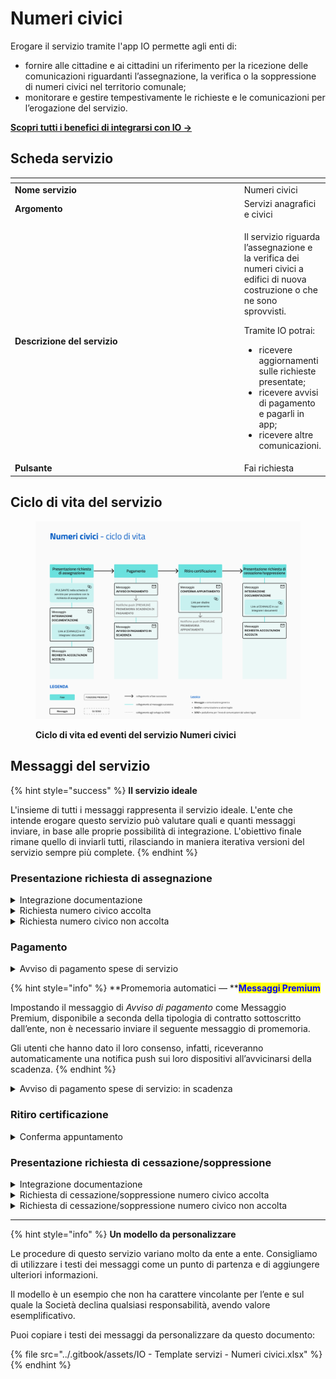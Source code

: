 # Numeri civici

Erogare il servizio tramite l'app IO permette agli enti di:

* fornire alle cittadine e ai cittadini un riferimento per la ricezione delle comunicazioni riguardanti l’assegnazione, la verifica o la soppressione di numeri civici nel territorio comunale;
* monitorare e gestire tempestivamente le richieste e le comunicazioni per l’erogazione del servizio.

[**Scopri tutti i benefici di integrarsi con IO →** ](https://docs.pagopa.it/manuale-servizi/lapp-io/cose-io-e-qual-e-il-suo-obiettivo)

## Scheda servizio <a href="#scheda-servizio" id="scheda-servizio"></a>

<table data-header-hidden><thead><tr><th width="375"></th><th></th></tr></thead><tbody><tr><td><strong>Nome servizio</strong></td><td>Numeri civici</td></tr><tr><td><strong>Argomento</strong></td><td>Servizi anagrafici e civici</td></tr><tr><td><strong>Descrizione del servizio</strong></td><td><p>Il servizio riguarda l’assegnazione e la verifica dei numeri civici a edifici di nuova costruzione o che ne sono sprovvisti.</p><p></p><p>Tramite IO potrai:</p><ul><li>ricevere aggiornamenti sulle richieste presentate;</li><li>ricevere avvisi di pagamento e pagarli in app;</li><li>ricevere altre comunicazioni.</li></ul></td></tr><tr><td><strong>Pulsante</strong></td><td>Fai richiesta</td></tr></tbody></table>

## Ciclo di vita del servizio

<figure><img src="../.gitbook/assets/Servizi anagrafici_Numeri civici.png" alt=""><figcaption><p><strong>Ciclo di vita ed eventi del servizio Numeri civici</strong></p></figcaption></figure>

## Messaggi del servizio

{% hint style="success" %}
**Il servizio ideale**

L'insieme di tutti i messaggi rappresenta il servizio ideale. L'ente che intende erogare questo servizio può valutare quali e quanti messaggi inviare, in base alle proprie possibilità di integrazione. L'obiettivo finale rimane quello di inviarli tutti, rilasciando in maniera iterativa versioni del servizio sempre più complete.
{% endhint %}

### Presentazione richiesta di assegnazione

<details>

<summary>Integrazione documentazione</summary>

**🖋 Titolo del messaggio:** Richiesta di integrazione

🗒 **Testo del messaggio**:&#x20;

Per elaborare la tua richiesta, abbiamo bisogno di ricevere entro il \<gg/mm/aaaa> altri documenti.

Consulta il riepilogo della richiesta, \[visita questo sito]\(URL).

**🪄 Pulsante**: Aggiungi documenti

***

**Destinatari**: Tutti i cittadini residenti nell’area di azione geografica del servizio che hanno fatto richiesta di numero civico.

**Quando inviarlo**: Quando l’ente necessita di integrazione documentale alla richiesta presentata.

**User story**: Come cittadino voglio ricevere comunicazione sullo stato di avanzamento della mia richiesta.

</details>

<details>

<summary>Richiesta numero civico accolta</summary>

**🖋 Titolo del messaggio:** La tua richiesta è stata accolta

🗒 **Testo del messaggio**:&#x20;

La tua richiesta di assegnazione di numero civico in \<indirizzo> è stata accolta.

Per procedere al ritiro, dovrai effettuare il pagamento entro il \<gg/mm/aaaa>.

Nei prossimi giorni riceverai un messaggio in app con l’avviso di pagamento.

Per ulteriori informazioni, \[visita questo sito]\(URL).

**🪄 Pulsante**: n/a

***

**Destinatari**: Tutti i cittadini residenti nell’area di azione geografica del servizio che hanno fatto richiesta di numero civico.

**Quando inviarlo**: Quando l’ente accoglie la richiesta.

**User story**: Come cittadino voglio ricevere comunicazione sull’esito della mia richiesta.

</details>

<details>

<summary>Richiesta numero civico non accolta</summary>

**🖋 Titolo del messaggio:** La tua richiesta non è stata accolta

🗒 **Testo del messaggio**:&#x20;

La tua richiesta di assegnazione di numero civico in \<indirizzo> non è stata accolta.

Per ulteriori informazioni, \[visita questo sito]\(URL).

**🪄 Pulsante**: n/a

***

**Destinatari**: Tutti i cittadini residenti nell’area di azione geografica del servizio che hanno fatto richiesta di numero civico.

**Quando inviarlo**: Quando l’ente non accoglie la richiesta.

**User story**: Come cittadino voglio ricevere comunicazione sull’esito della mia richiesta.

</details>

### Pagamento

<details>

<summary>Avviso di pagamento spese di servizio</summary>

:sparkles: <mark style="color:blue;">**Messaggio Premium**</mark> — Se hai un contratto Premium, ti consigliamo di configurare questo messaggio con promemoria Premium: i destinatari verranno avvisati dell‘avvicinarsi della scadenza tramite notifica push.

***

**🖋 Titolo del messaggio:** Hai un nuovo avviso di pagamento

🗒 **Testo del messaggio**:

C'è un avviso da pagare intestato a \<nome cognome> e relativo a \<causale>.

**Devi pagare:** <00,00> €

**Entro il:** \<gg/mm/aaaa>

Puoi pagare direttamente in app premendo “Vedi Avviso”, oppure tramite tutti i canali di pagamento della piattaforma pagoPA e le altre modalità di pagamento offerte dell'ente creditore.

Se hai già provveduto a pagare l'avviso ignora questo messaggio.

Per maggiori informazioni o per richiedere assistenza, contattaci tramite i canali che trovi nella scheda servizio.

In fase di pagamento, se previsto dall'ente, l'importo riportato nel messaggio potrebbe subire variazioni.

**🪄 Pulsante**: Vedi Avviso

***

**Destinatari**: Tutti i cittadini residenti nell’area di azione geografica del servizio che hanno fatto richiesta di numero civico.

**Quando inviarlo**: Quando è richiesto il pagamento per il ritiro del numero civico.

**User story**: Come cittadino voglio ricevere comunicazione quando è possibile procedere al pagamento.

</details>

{% hint style="info" %}
**Promemoria automatici — **<mark style="color:blue;">**Messaggi Premium**</mark>

Impostando il messaggio di _Avviso di pagamento_ come Messaggio Premium, disponibile a seconda della tipologia di contratto sottoscritto dall’ente, non è necessario inviare il seguente messaggio di promemoria.

Gli utenti che hanno dato il loro consenso, infatti, riceveranno automaticamente una notifica push sui loro dispositivi all’avvicinarsi della scadenza.
{% endhint %}

<details>

<summary>Avviso di pagamento spese di servizio: in scadenza</summary>

**🖋 Titolo del messaggio:** Hai un pagamento in scadenza

🗒 **Testo del messaggio**:&#x20;

Il tuo pagamento per \<causale> sta per scadere.

Se hai già provveduto a pagare l’avviso, ignora questo messaggio.

**🪄 Pulsante**: Vedi Avviso

***

**Destinatari**: Tutti i cittadini residenti nell’area di azione geografica del servizio che hanno fatto richiesta di numero civico.

**Quando inviarlo**: Quando il pagamento è prossimo alla scadenza.

**User story**: Come cittadino voglio ricevere un promemoria per i pagamenti in scadenza.

</details>

### Ritiro certificazione

<details>

<summary>Conferma appuntamento</summary>

:sparkles:<mark style="color:blue;">**Messaggio Premium**</mark> — Se hai un contratto Premium, ti consigliamo di configurare questo messaggio con promemoria Premium: i destinatari verranno avvisati dell‘avvicinarsi dell'appuntamento tramite notifica push.

***

**🖋 Titolo del messaggio:** Il tuo appuntamento

🗒 **Testo del messaggio**:&#x20;

Hai prenotato un appuntamento per \<oggetto dell’appuntamento>.

Il numero della prenotazione è: \<nnnn>.

**Dove**: \<indirizzo>

**Quando**: \[inserire giorni e orari di apertura dello sportello]

Per ulteriori informazioni, \[visita questo sito]\(URL).

**🪄 Pulsante**: Disdici appuntamento

***

**Destinatari**: Tutti i cittadini residenti nell’area geografica di azione del servizio che hanno fatto richiesta di numero civico.

**Quando inviarlo**: Quando l’appuntamento è confermato.

**User story**: Come cittadino voglio ricevere una conferma quando l’appuntamento viene confermato dall’ente.

</details>

### Presentazione richiesta di cessazione/soppressione

<details>

<summary>Integrazione documentazione</summary>

**🖋 Titolo del messaggio:** Richiesta di integrazione

🗒 **Testo del messaggio**:&#x20;

Per elaborare la tua richiesta, abbiamo bisogno di ricevere entro il \<gg/mm/aaaa>altri documenti.

Consulta il riepilogo della tua richiesta, \[visita questo sito]\(URL).

**🪄 Pulsante**: Aggiungi documenti

***

**Destinatari**: Tutti i cittadini residenti nell’area di azione geografica del servizio che hanno fatto richiesta di cessazione o soppressione del numero civico.

**Quando inviarlo**: Quando l’ente necessita di integrazione documentale alla richiesta presentata.

**User story**: Come cittadino voglio ricevere comunicazione sullo stato di avanzamento della mia richiesta.

</details>

<details>

<summary>Richiesta di cessazione/soppressione numero civico accolta</summary>

**🖋 Titolo del messaggio:** La tua richiesta è stata accolta

🗒 **Testo del messaggio**:&#x20;

La tua richiesta di \<cessazione/soppressione> del numero civico in è stata accolta.

Per ulteriori informazioni, \[visita questo sito]\(URL).

**🪄 Pulsante**: n/a

***

**Destinatari**: Tutti i cittadini residenti nell’area di azione geografica del servizio che hanno fatto richiesta di cessazione o soppressione del numero civico.

**Quando inviarlo**: Quando l’ente accoglie la richiesta.

**User story**: Come cittadino voglio ricevere comunicazione sull’esito della mia richiesta.

</details>

<details>

<summary>Richiesta di cessazione/soppressione numero civico non accolta</summary>

**🖋 Titolo del messaggio:** La tua richiesta non è stata accolta

🗒 **Testo del messaggio**:&#x20;

La tua richiesta di \<cessazione/soppressione> del numero civico in \<indirizzo> non è stata accolta.

Per ulteriori informazioni, \[visita questo sito]\(URL).

**🪄 Pulsante**: n/a

***

**Destinatari**: Tutti i cittadini residenti nell’area di azione geografica del servizio che hanno fatto richiesta di cessazione o soppressione del numero civico.

**Quando inviarlo**: Quando l’ente non accoglie la richiesta.

**User story**: Come cittadino voglio ricevere comunicazione sull’esito della mia richiesta.

</details>

***

{% hint style="info" %}
**Un modello da personalizzare**

Le procedure di questo servizio variano molto da ente a ente. Consigliamo di utilizzare i testi dei messaggi come un punto di partenza e di aggiungere ulteriori informazioni.&#x20;

Il modello è un esempio che non ha carattere vincolante per l’ente e sul quale la Società declina qualsiasi responsabilità, avendo valore esemplificativo.

Puoi copiare i testi dei messaggi da personalizzare da questo documento:

{% file src="../.gitbook/assets/IO - Template servizi - Numeri civici.xlsx" %}
{% endhint %}

